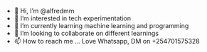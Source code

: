 - 👋 Hi, I’m @alfredmm
- 👀 I’m interested in tech experimentation
- 🌱 I’m currently learning machine learning and programming
- 💞️ I’m looking to collaborate on different learnings
- 📫 How to reach me ... Love Whatsapp, DM on +254701575328

<!---
alfredmm/alfredmm is a ✨ special ✨ repository because its `README.md` (this file) appears on your GitHub profile.
You can click the Preview link to take a look at your changes.
--->
